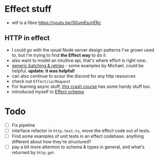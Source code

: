 # Effect stuff
- wtf is a fibre https://youtu.be/S0umEpJrERc

## HTTP in effect
- I could go with the usual Node server design patterns I've grown used to, but I'm trying to find **the Effect way** to do it
- also want to model an intuitive api, that's where effort is right now..
- [generic batching & retries](https://gist.github.com/mikearnaldi/4a13fe6f51b28ad0b07fd7bbe3f4c49a) - some examples by Michael, could be helpful. **update: it was helpful!**
- can also continue to scour the discord for any http resources
- check out `Effect/io/Request`
- For learning async stuff, [this crash course](https://github.com/pigoz/effect-crashcourse) has some handy stuff too.
- introduced myself to [Effect schema](https://github.com/Effect-TS/schema)

# Todo
- [ ] Fix pipeline
- [ ] interface refactor in `http.test.ts`, move the effect code out of tests.
- [ ] Find some examples of unit tests in an effect codebase. anything different about how they're structured?
- [ ] pay a bit more attention to schema & types in general, and what's returned by `http.get`